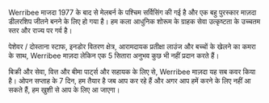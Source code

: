 Werribee माजदा 1977 के बाद से मेलबर्न के पश्चिम सर्विसिंग की गई है और एक बहु पुरस्कार माज़दा डीलरशिप जीतने बनने के लिए हो गया है। हम कला आधुनिक शोरूम के ग्राहक सेवा उत्कृष्टता के उच्चतम स्तर और राज्य पर गर्व है।

पेशेवर / दोस्ताना स्टाफ, इनडोर वितरण क्षेत्र, आरामदायक प्रतीक्षा लाउंज और बच्चों के खेलने का कमरा के साथ, Werribee माज़दा लेकिन एक 5 सितारा अनुभव कुछ भी नहीं प्रदान करते हैं।

बिक्री और सेवा, वित्त और बीमा पार्ट्स और सहायक के लिए से, Werribee माज़दा यह सब कवर किया है। ओपन सप्ताह के 7 दिन, हम तैयार है जब आप कर रहे हैं और अगर आप हमें करने के लिए नहीं आ सकते हैं, हम खुशी से आप के लिए आ जाएगा।
